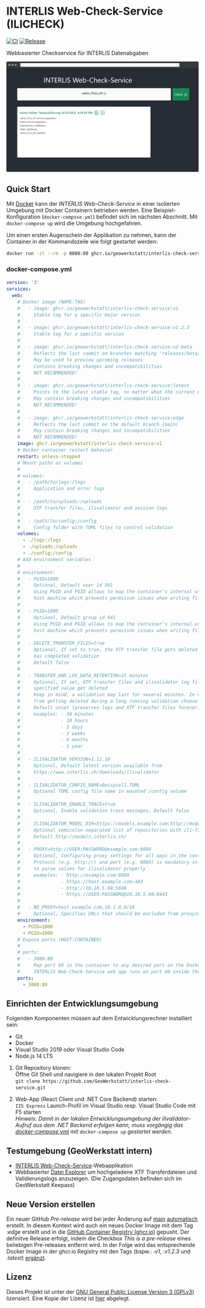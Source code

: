 # INTERLIS Web-Check-Service (ILICHECK)

[![CI](https://github.com/GeoWerkstatt/interlis-check-service/actions/workflows/ci.yml/badge.svg)](https://github.com/GeoWerkstatt/interlis-check-service/actions/workflows/ci.yml)
[![Release](https://github.com/GeoWerkstatt/interlis-check-service/actions/workflows/release.yml/badge.svg)](https://github.com/GeoWerkstatt/interlis-check-service/actions/workflows/release.yml)

Webbasierter Checkservice für INTERLIS Datenabgaben

![INTERLIS Web-Check-Service](./assets/ilicheck_app_screenshot.png)

## Quick Start

Mit [Docker](https://www.docker.com/) kann der *INTERLIS Web-Check-Service* in einer isolierten Umgebung mit Docker Containern betrieben werden. Eine Beispiel-Konfiguration (`docker-compose.yml`) befindet sich im nächsten Abschnitt. Mit `docker-compose up` wird die Umgebung hochgefahren.

Um einen ersten Augenschein der Applikation zu nehmen, kann der Container in der Kommandozeile wie folgt gestartet werden:

```bash
docker run -it --rm -p 8080:80 ghcr.io/geowerkstatt/interlis-check-service
```

### docker-compose.yml

```yaml
version: '3'
services:
  web:
    # Docker image (NAME:TAG)
    #   - image: ghcr.io/geowerkstatt/interlis-check-service:v1
    #     Stable tag for a specific major version
    #
    #   - image: ghcr.io/geowerkstatt/interlis-check-service:v1.2.3
    #     Stable tag for a specific version
    #
    #   - image: ghcr.io/geowerkstatt/interlis-check-service:v2-beta
    #     Reflects the last commit on branches matching 'releases/beta/**'
    #     May be used to preview upcoming releases
    #     Contains breaking changes and incompatibilities
    #     NOT RECOMMENDED!
    #
    #   - image: ghcr.io/geowerkstatt/interlis-check-service:latest
    #     Points to the latest stable tag, no matter what the current major version is
    #     May contain breaking changes and incompatibilities
    #     NOT RECOMMENDED!
    #
    #   - image: ghcr.io/geowerkstatt/interlis-check-service:edge
    #     Reflects the last commit on the default branch (main)
    #     May contain breaking changes and incompatibilities
    #     NOT RECOMMENDED!
    image: ghcr.io/geowerkstatt/interlis-check-service:v1
    # Docker container restart behavior
    restart: unless-stopped
    # Mount paths as volumes
    #
    # volumes:
    #   - /path/to/logs:/logs
    #     Application and error logs
    #
    #   - /path/to/uploads:/uploads
    #     XTF transfer files, ilivalidator and session logs
    #
    #   - /path/to/config:/config
    #     Config folder with TOML files to control validation
    volumes:
      - ./logs:/logs
      - ./uploads:/uploads
      - ./config:/config
    # Add environment variables
    #
    # environment:
    #   - PUID=1000
    #     Optional, Default user id 941
    #     Using PUID and PGID allows to map the container's internal user to a user on the
    #     host machine which prevents permisson issues when writing files to the mounted volume
    #
    #   - PGID=1000
    #     Optional, Default group id 941
    #     Using PUID and PGID allows to map the container's internal user to a user on the
    #     host machine which prevents permisson issues when writing files to the mounted volume
    #
    #   - DELETE_TRANSFER_FILES=true
    #     Optional, If set to true, the XTF transfer file gets deleted right after ilivalidator
    #     has completed validation
    #     Default false
    #
    #   - TRANSFER_AND_LOG_DATA_RETENTION=15 minutes
    #     Optional, If set, XTF transfer files and ilivalidator log files older than the
    #     specified value get deleted
    #     Keep in mind, a validation may last for several minutes. In order to prevent files
    #     from getting deleted during a long running validation choose at least '15 minutes'
    #     Default unset (preserves logs and XTF transfer files forever)
    #     examples: - 30 minutes
    #               - 10 hours
    #               - 5 days
    #               - 3 weeks
    #               - 6 months
    #               - 1 year
    #
    #   - ILIVALIDATOR_VERSION=1.11.10
    #     Optional, Default latest version available from
    #     https://www.interlis.ch/downloads/ilivalidator
    #
    #   - ILIVALIDATOR_CONFIG_NAME=Beispiel1.TOML
    #     Optional TOML config file name in mounted /config volume
    #
    #   - ILIVALIDATOR_ENABLE_TRACE=true
    #     Optional, Enable validation trace messages, Default false
    #
    #   - ILIVALIDATOR_MODEL_DIR=https://models.example.com;http://models.interlis.ch/
    #     Optional semicolon-separated list of repositories with ili-files
    #     Default http://models.interlis.ch/
    #
    #   - PROXY=http://USER:PASSWORD@example.com:8080
    #     Optional, Configuring proxy settings for all apps in the container
    #     Protocol (e.g. http://) and port (e.g. 8080) is mandatory in order do be able
    #     to parse values for ilivalidator properly
    #     examples: - http://example.com:8080
    #               - https://host.example.com:443
    #               - http://10.10.5.68:5698
    #               - https://USER:PASSWORD@10.10.5.68:8443
    #
    #   - NO_PROXY=host.example.com,10.1.0.0/16
    #     Optional, Specifies URLs that should be excluded from proxying
    environment:
      - PUID=1000
      - PGID=1000
    # Expose ports (HOST:CONTAINER)
    #
    # ports:
    #   - 3080:80
    #     Map port 80 in the container to any desired port on the Docker host
    #     INTERLIS Web-Check-Service web app runs on port 80 inside the container
    ports:
      - 3080:80
```

## Einrichten der Entwicklungsumgebung

Folgenden Komponenten müssen auf dem Entwicklungsrechner installiert sein:

* Git
* Docker
* Visual Studio 2019 oder Visual Studio Code
* Node.js 14 LTS

1. Git Repository klonen:  
   Öffne Git Shell und navigiere in den lokalen Projekt Root  
   `git clone https://github.com/GeoWerkstatt/interlis-check-service.git`

1. Web-App (React Client und .NET Core Backend) starten:  
   `IIS Express` Launch-Profil im Visual Studio resp. Visual Studio Code mit F5 starten  
   _Hinweis: Damit in der lokalen Entwicklungsumgebung der ilivalidator-Aufruf aus dem .NET Backend erfolgen kann, muss vorgängig das [docker-compose.yml](./docker-compose.yml) mit `docker-compose up` gestartet werden._

## Testumgebung (GeoWerkstatt intern)

* [INTERLIS Web-Check-Service](https://ilicheck.geow.cloud/)-Webapplikation
* Webbasierter [Datei Explorer](https://ilicheck-filebrowser.geow.cloud/files/) um hochgeladene XTF Transferdateien und Validierungslogs anzuzeigen. (Die Zugangsdaten befinden sich im GeoWerkstatt Keepass)

## Neue Version erstellen

Ein neuer GitHub _Pre-release_ wird bei jeder Änderung auf [main](https://github.com/GeoWerkstatt/interlis-check-service) [automatisch](./.github/workflows/pre-release.yml) erstellt. In diesem Kontext wird auch ein neues Docker Image mit dem Tag _:edge_ erstellt und in die [GitHub Container Registry (ghcr.io)](https://github.com/geowerkstatt/interlis-check-service/pkgs/container/interlis-check-service) gepusht. Der definitve Release erfolgt, indem die Checkbox _This is a pre-release_ eines beliebigen Pre-releases entfernt wird. In der Folge wird das entsprechende Docker Image in der ghcr.io Registry mit den Tags (bspw.: _:v1_, _:v1.2.3_ und _:latest_) [ergänzt](./.github/workflows/release.yml).

## Lizenz

Dieses Projekt ist unter der [GNU General Public License Version 3 (GPLv3)](https://www.gnu.org/licenses/gpl-3.0.html) lizensiert. Eine Kopie der Lizenz ist [hier](./LICENSE) abgelegt.
